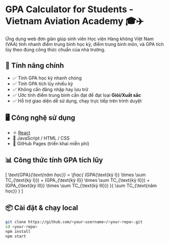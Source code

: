 # GPA Calculator for Students - Vietnam Aviation Academy 🎓✈️

Ứng dụng web đơn giản giúp sinh viên Học viện Hàng không Việt Nam (VAA) tính nhanh điểm trung bình học kỳ, điểm trung bình môn, và GPA tích lũy theo đúng công thức chuẩn của nhà trường.

## 🚀 Tính năng chính

- ✅ Tính GPA học kỳ nhanh chóng
- ✅ Tính GPA tích lũy nhiều kỳ
- ✅ Không cần đăng nhập hay lưu trữ
- ✅ Ước tính điểm trung bình cần đạt để đạt loại **Giỏi/Xuất sắc**
- ✅ Hỗ trợ giao diện dễ sử dụng, chạy trực tiếp trên trình duyệt

## 🖥️ Công nghệ sử dụng

- ⚛️ [React](https://reactjs.org/)
- 🧮 JavaScript / HTML / CSS
- 🧾 GitHub Pages (triển khai miễn phí)

## 📊 Công thức tính GPA tích lũy

\[
\text{GPA}_{\text{năm học}} = \frac{
(GPA_{\text{kỳ I}} \times \sum TC_{\text{kỳ I}}) + 
(GPA_{\text{kỳ II}} \times \sum TC_{\text{kỳ II}}) + 
(GPA_{\text{kỳ III}} \times \sum TC_{\text{kỳ III}})
}{
\sum TC_{\text{năm học}}
}
\]

## 📦 Cài đặt & chạy local

```bash
git clone https://github.com/<your-username>/<your-repo>.git
cd <your-repo>
npm install
npm start
